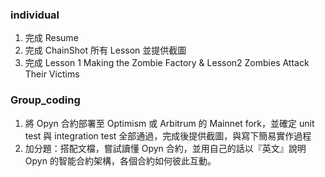 ### individual
1. 完成 Resume
2. 完成 ChainShot 所有 Lesson 並提供截圖
3. 完成 Lesson 1 Making the Zombie Factory &  Lesson2 Zombies Attack Their Victims


### Group_coding
1. 將 Opyn 合約部署至 Optimism 或 Arbitrum 的 Mainnet fork，並確定 unit test 與 integration test 全部通過，完成後提供截圖，與寫下簡易實作過程
2. 加分題：搭配文檔，嘗試讀懂 Opyn 合約，並用自己的話以『英文』說明 Opyn 的智能合約架構，各個合約如何彼此互動。

